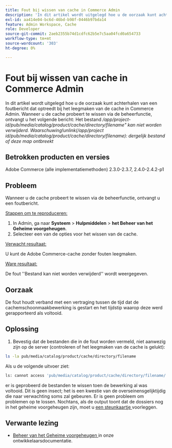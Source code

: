 ```yaml
---
title: Fout bij wissen van cache in Commerce Admin
description: 'In dit artikel wordt uitgelegd hoe u de oorzaak kunt achterhalen van een foutbericht dat optreedt bij het leegmaken van de cache in Commerce Admin. Wanneer u de cache probeert te wissen via de beheerfunctie, ontvangt u het volgende bericht:'
exl-id: aa414e04-bc6d-46bd-b98f-0446b97bda14
feature: Admin Workspace, Cache
role: Developer
source-git-commit: 2aeb2355b74d1cdfc62b5e7c5aa04fcd0a654733
workflow-type: tm+mt
source-wordcount: '303'
ht-degree: 0%

---
```


# Fout bij wissen van cache in Commerce Admin

In dit artikel wordt uitgelegd hoe u de oorzaak kunt achterhalen van een foutbericht dat optreedt bij het leegmaken van de cache in Commerce Admin. Wanneer u de cache probeert te wissen via de beheerfunctie, ontvangt u het volgende bericht:
Het bestand */app/project-id/pub/media/catalog/product/cache/directory/filename&quot; kan niet worden verwijderd. Waarschuwing!unlink(/app/project id/pub/media/catalog/product/cache/directory/filename): dergelijk bestand of deze map ontbreekt*

## Betrokken producten en versies

Adobe Commerce (alle implementatiemethoden) 2.3.0-2.3.7, 2.4.0-2.4.2-p1

## Probleem

Wanneer u de cache probeert te wissen via de beheerfunctie, ontvangt u een foutbericht.

<u> Stappen om te reproduceren:</u>

1. In Admin, ga naar **Systeem** > **Hulpmiddelen** > **het Beheer van het Geheime voorgeheugen**.
1. Selecteer een van de opties voor het wissen van de cache.

<u> Verwacht resultaat:</u>

U kunt de Adobe Commerce-cache zonder fouten leegmaken.

<u> Ware resultaat:</u>

De fout &#39;&#39;Bestand kan niet worden verwijderd&#39;&#39; wordt weergegeven.

## Oorzaak

De fout houdt verband met een vertraging tussen de tijd dat de cachemschoonmaakbewerking is gestart en het tijdstip waarop deze werd gerapporteerd als voltooid.

## Oplossing

1. Bevestig dat de bestanden die in de fout worden vermeld, niet aanwezig zijn op de server (controleren of het leegmaken van de cache is gelukt):

```bash
ls -la pub/media/catalog/product/cache/directory/filename
```

Als u de volgende uitvoer ziet:

```bash
ls: cannot access 'pub/media/catalog/product/cache/directory/filename/': No such file or directory
```

er is geprobeerd de bestanden te wissen toen de bewerking al was voltooid. Dit is geen insect; het is een kwestie van de overseinensgelijktijdig die naar verwachting soms zal gebeuren. Er is geen probleem om problemen op te lossen.
Nochtans, als de output toont dat de dossiers nog in het geheime voorgeheugen zijn, moet u [ een steunkaartje ](/help/help-center-guide/help-center/magento-help-center-user-guide.md#submit-ticket) voorleggen.

## Verwante lezing

* [ Beheer van het Geheime voorgeheugen ](https://experienceleague.adobe.com/en/docs/commerce-admin/systems/tools/cache-management) in onze ontwikkelaarsdocumentatie.

